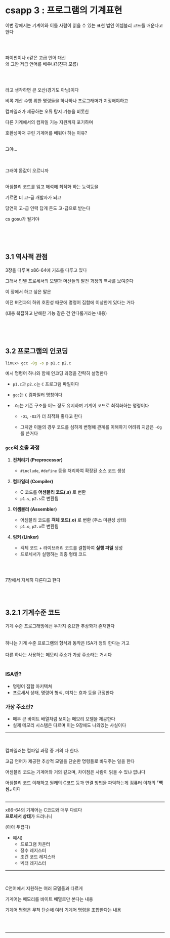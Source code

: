 # csapp 3 : 프로그램의 기계표현
이번 장에서는 기계어와 이를 사람이 읽을 수 있는 표현 법인 어셈블리 코드를 배운다고 한다

<br><br>

파이썬이나 c같은 고급 언어 대신<br>
왜 그딴 저급 언어를 배우냐?(진짜 모름)

<br><br>

라고 생각하면 큰 오산(경기도 아님)이다

비록 계산 수행 위한 명령들을 하나하나 프로그래머가 지정해야하고

컴파일러가 제공하는 오류 탐지 기능을 비롯한

다른 기계에서의 컴파일 기능 지원까지 포기하며

호환성마저 구린 기계어를 배워야 하는 이유?

<br>
그야...
<br><br><br>

그래야 몸값이 오르니까
<br><br>

어셈블리 코드를 읽고 해석해 최적화 하는 능력등을

기르면 더 고-급 개발자가 되고

당연히 고-급 인력 답게 돈도 고-급으로 받는다

cs gosu가 될거야

<br><br><br>


## 3.1 역사적 관점
3장을 다루며 x86-64에 기초를 다루고 있다

그래서 인텔 프로세서의 모델과 머신들의 발전 과정의 역사를 보여준다

이 장에서 하고 싶은 말은

이전 버전과의 하위 호환성 때문에 명령어 집합에 이상한게 있다는 거다

(대충 복잡하고 난해한 기능 같은 건 안다룰거라는 내용)

<br><br><br>

## 3.2 프로그램의 인코딩

```bash
linux> gcc -Og -o p p1.c p2.c
```

예시 명령어 하나와 함께 인코딩 과정을 간략히 설명한다

- `p1.c`과 `p2.c`는 `C` 프로그램 파일이다

- `gcc`는 `C` 컴파일러 명칭이다

- `-Og`는 기존 구조를 어느 정도 유지하며 기계어 코드로 최적화하는 명령어다

    - `-O1`, `-O2`가 더 최적화 좋다고 한다

    - 그치만 이들의 경우 코드를 심하게 변형해 관계를 이해하기 어려워 지금은 `-Og`를 쓴거다

### `gcc`의 호출 과정

1. **전처리기 (Preprocessor)**
    -  `#include`, `#define` 등을 처리하여 확장된 소스 코드 생성

2. **컴파일러 (Compiler)**
    - C 코드를 **어셈블리 코드(.s)** 로 변환
    - `p1.s`, `p2.s`로 변환됨

3. **어셈블러 (Assembler)**
    - 어셈블리 코드를 **객체 코드(.o)** 로 변환 (주소 미완성 상태)
    - `p1.o`, `p2.o`로 변환됨

4. **링커 (Linker)**
    - 객체 코드 + 라이브러리 코드를 결합하여 **실행 파일** 생성
    - 프로세서가 실행하는 최종 형태 코드

<br><br>

7장에서 자세히 다룬다고 한다

<br><br>


## 3.2.1 기계수준 코드
기계 수준 프로그래밍에선 두가지 중요한 추상화가 존재한다
<br><br><br>
하나는 기계 수준 프로그램의 형식과 동작은 ISA가 정의 한다는 거고
<br><br>
다른 하나는 사용하는 메모리 주소가 가상 주소라는 거시다
<br><br>

### ISA란?
 - 명령어 집합 아키텍쳐
 - 프로세서 상태, 명령어 형식, 미치는 효과 등을 규정한다

### 가상 주소란?
- 매우 큰 바이트 배열처럼 보이는 메모리 모델을 제공한다
- 실제 메모리 시스템은 다르며 이는 9장에도 나와있는 사실이다

___
<br>

 컴파일러는 컴파일 과정 중 거의 다 한다.

 고급 언어가 제공한 추상적 모델을 단순한 명령들로 바꿔주는 일을 한다

 어셈블리 코드는 기계어와 거의 같으며, 차이점은 사람이 읽을 수 있냐 없냐다

 어셈블리 코드 이해하고 원래의 C코드 등과 연결 방법을 파악하는게 컴퓨터 이해의 **⌜핵심⌟** 이다
<br><br>

___

x86-64의 기계어는 C코드와 매우 다르다<br>
**프로세서 상태**가 드러나니

(아아 두렵다)

- 예시)
    - 프로그램 카운터
    - 정수 레지스터
    - 조건 코드 레지스터
    - 벡터 레지스터

___
<br>

C언어에서 지원하는 여러 모델들과 다르게

기계어는 메모리를 바이트 배열로만 본다는 내용

기계어 명령은 무척 단순해 여러 기계어 명령을 조합한다는 내용



<br><br>
___
<br><br>
<script src="https://utteranc.es/client.js"
        repo="anjun206/anjun206.github.io"
        issue-term="pathname"
        label="💬 utterances"
        theme="github-light"
        crossorigin="anonymous"
        async>
</script>

